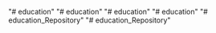"# education" 
"# education" 
"# education" 
"# education" 
"# education_Repository" 
"# education_Repository" 
